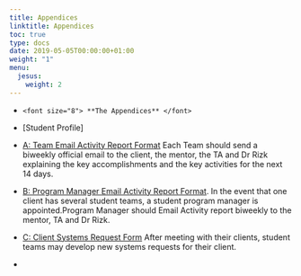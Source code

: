 ```yaml
---
title: Appendices
linktitle: Appendices
toc: true
type: docs
date: 2019-05-05T00:00:00+01:00
weight: "1"
menu:
  jesus:
    weight: 2
---
```

*     <font size="8"> **The Appendices** </font>
*   [Student Profile] 

*   [A: Team Email Activity Report Format](/files/How%20to%20test%20hw%20using%20repl.pdf) Each Team should send a biweekly official email to the client, the mentor, the TA and Dr Rizk explaining the key accomplishments and the key activities for the next 14 days.
*   [B: Program Manager Email Activity Report Format](https://drive.google.com/file/d/1uWypN3bpi-HEskHhK7GHrlUjyKKudap2/view?usp=sharing). In the event that one client has several student teams, a student program manager is appointed.Program Manager should Email Activity report biweekly to the mentor, TA and Dr Rizk.
*   [C: Client Systems Request Form](https://drive.google.com/open?id=1p4zqRJVi2-kSEpFQ8jO-F0z6TvZg78iz) After meeting with their clients, student teams may develop new systems requests for their client.
*   

